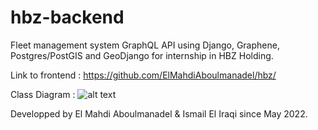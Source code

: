 # hbz-backend
Fleet management system GraphQL API using Django, Graphene, Postgres/PostGIS and GeoDjango for internship in HBZ Holding.

Link to frontend : https://github.com/ElMahdiAboulmanadel/hbz/

Class Diagram : 
![alt text](https://github.com/ElMahdiAboulmanadel/hbz-backend/blob/master/HBZ%20-%20Conception.png)


Developped by El Mahdi Aboulmanadel & Ismail El Iraqi since May 2022.
